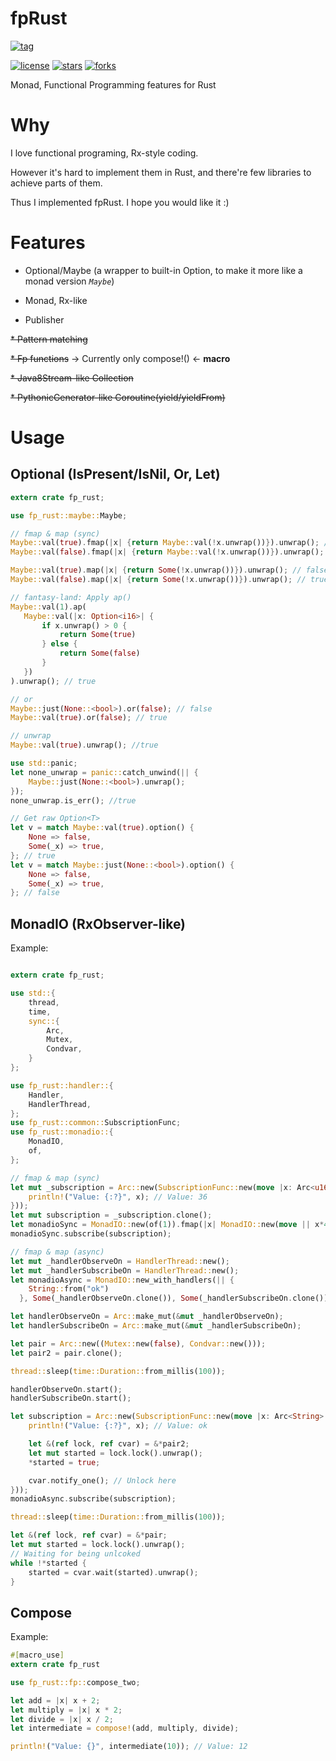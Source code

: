 # fpRust

[![tag](https://img.shields.io/github/tag/TeaEntityLab/fpRust.svg)](https://github.com/TeaEntityLab/fpRust)

[![license](https://img.shields.io/github/license/TeaEntityLab/fpRust.svg?style=social&label=License)](https://github.com/TeaEntityLab/fpRust)
[![stars](https://img.shields.io/github/stars/TeaEntityLab/fpRust.svg?style=social&label=Stars)](https://github.com/TeaEntityLab/fpRust)
[![forks](https://img.shields.io/github/forks/TeaEntityLab/fpRust.svg?style=social&label=Fork)](https://github.com/TeaEntityLab/fpRust)

Monad, Functional Programming features for Rust

# Why

I love functional programing, Rx-style coding.

However it's hard to implement them in Rust, and there're few libraries to achieve parts of them.

Thus I implemented fpRust. I hope you would like it :)

# Features

* Optional/Maybe (a wrapper to built-in Option<T>, to make it more like a monad version *`Maybe`*)

* Monad, Rx-like

* Publisher



~~* Pattern matching~~

~~* Fp functions~~ -> Currently only compose!() <- __macro__



~~* Java8Stream-like Collection~~

~~* PythonicGenerator-like Coroutine(yield/yieldFrom)~~


# Usage

## Optional (IsPresent/IsNil, Or, Let)

```rust
extern crate fp_rust;

use fp_rust::maybe::Maybe;

// fmap & map (sync)
Maybe::val(true).fmap(|x| {return Maybe::val(!x.unwrap())}).unwrap(); // false
Maybe::val(false).fmap(|x| {return Maybe::val(!x.unwrap())}).unwrap(); // true

Maybe::val(true).map(|x| {return Some(!x.unwrap())}).unwrap(); // false
Maybe::val(false).map(|x| {return Some(!x.unwrap())}).unwrap(); // true

// fantasy-land: Apply ap()
Maybe::val(1).ap(
   Maybe::val(|x: Option<i16>| {
       if x.unwrap() > 0 {
           return Some(true)
       } else {
           return Some(false)
       }
   })
).unwrap(); // true

// or
Maybe::just(None::<bool>).or(false); // false
Maybe::val(true).or(false); // true

// unwrap
Maybe::val(true).unwrap(); //true

use std::panic;
let none_unwrap = panic::catch_unwind(|| {
    Maybe::just(None::<bool>).unwrap();
});
none_unwrap.is_err(); //true

// Get raw Option<T>
let v = match Maybe::val(true).option() {
    None => false,
    Some(_x) => true,
}; // true
let v = match Maybe::just(None::<bool>).option() {
    None => false,
    Some(_x) => true,
}; // false
```

## MonadIO (RxObserver-like)

Example:
```rust

extern crate fp_rust;

use std::{
    thread,
    time,
    sync::{
        Arc,
        Mutex,
        Condvar,
    }
};

use fp_rust::handler::{
    Handler,
    HandlerThread,
};
use fp_rust::common::SubscriptionFunc;
use fp_rust::monadio::{
    MonadIO,
    of,
};

// fmap & map (sync)
let mut _subscription = Arc::new(SubscriptionFunc::new(move |x: Arc<u16>| {
    println!("Value: {:?}", x); // Value: 36
}));
let mut subscription = _subscription.clone();
let monadioSync = MonadIO::new(of(1)).fmap(|x| MonadIO::new(move || x*4)).map(|x| x*3).map(|x| x*3);
monadioSync.subscribe(subscription);

// fmap & map (async)
let mut _handlerObserveOn = HandlerThread::new();
let mut _handlerSubscribeOn = HandlerThread::new();
let monadioAsync = MonadIO::new_with_handlers(|| {
    String::from("ok")
  }, Some(_handlerObserveOn.clone()), Some(_handlerSubscribeOn.clone()));

let handlerObserveOn = Arc::make_mut(&mut _handlerObserveOn);
let handlerSubscribeOn = Arc::make_mut(&mut _handlerSubscribeOn);

let pair = Arc::new((Mutex::new(false), Condvar::new()));
let pair2 = pair.clone();

thread::sleep(time::Duration::from_millis(100));

handlerObserveOn.start();
handlerSubscribeOn.start();

let subscription = Arc::new(SubscriptionFunc::new(move |x: Arc<String>| {
    println!("Value: {:?}", x); // Value: ok

    let &(ref lock, ref cvar) = &*pair2;
    let mut started = lock.lock().unwrap();
    *started = true;

    cvar.notify_one(); // Unlock here
}));
monadioAsync.subscribe(subscription);

thread::sleep(time::Duration::from_millis(100));

let &(ref lock, ref cvar) = &*pair;
let mut started = lock.lock().unwrap();
// Waiting for being unlcoked
while !*started {
    started = cvar.wait(started).unwrap();
}
```

## Compose

Example:

```rust
#[macro_use]
extern crate fp_rust

use fp_rust::fp::compose_two;

let add = |x| x + 2;
let multiply = |x| x * 2;
let divide = |x| x / 2;
let intermediate = compose!(add, multiply, divide);

println!("Value: {}", intermediate(10)); // Value: 12
```
